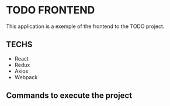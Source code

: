 # TODO FRONTEND

This application is a exemple of the frontend to the TODO project. 

## TECHS

- React
- Redux
- Axios
- Webpack

## Commands to execute the project
